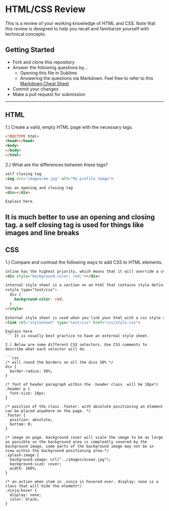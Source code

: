 # HTML/CSS Review

This is a review of your working knowledge of HTML and CSS. Note that this review is designed to help you recall and familiarize yourself with technical concepts.

## Getting Started

* Fork and clone this repository
* Answer the following questions by...
  * Opening this file in Sublime
  * Answering the questions via Markdown. Feel free to refer to this [Markdown Cheat Sheet](https://github.com/adam-p/markdown-here/wiki/Markdown-Cheatsheet)
* Commit your changes
* Make a pull request for submission

---

## HTML

1.) Create a valid, empty HTML page with the necessary tags.

```html
<!DOCTYPE html>
<head></head>
<body>
</body>
</html>
```

2.) What are the differences between these tags?

```html
self closing tag
<img src="images/me.jpg" alt="My profile image">

has an opening and closing tag
<div></div>
```

```
Explain here.
```
It is much better to use an opening and closing tag. a self closing tag is used for things like images and line breaks
---

## CSS

1.) Compare and contrast the following ways to add CSS to HTML elements.

```html
inline has the highest priority, which means that it will override a style defined inside the <head> tag, or in an external style sheet, or a browser default value.
<div style="background-color: red;"></div>

internal style sheet is a section on an html that contains style definitions. they are assoicated with the <style> tag within the <head> area of the doc.
<style type="text/css">
  div {
    background-color: red;
  }
</style>

External style sheet is used when you link your html with a css style sheet. You then call the element in the style sheet to style it.
<link rel="stylesheet" type="text/css" href="css/style.css">
```

```
Explain here
``` It is usually best practice to have an external style sheet.

2.) Below are some different CSS selectors. Use CSS comments to describe what each selector will do.

```css
/* will round the borders on all the divs 50% */
div {
  border-radius: 50%;
}

/* font of header paragraph within the .header class  will be 18px*/
.header p {
  font-size: 18px;
}

/* position of the class .footer. with absolute positioning an element can be placed anywhere on the page. */
.footer {
  position: absolute;
  bottom: 0;
}

/* image on page. background cover will scale the image to be as large as possible so the background area is compleatly covered by the background image. some parts of the background image may not be in view within the background positioning area.*/
.splash-image {
  background-image: url("../images/ocean.jpg");
  background-size: cover;
  width: 100%;
}

/* an action when item in .ninja is hovered over. display: none is a class that will hide the element*/
.ninja:hover {
  display: none;
  color: black;
}
```



